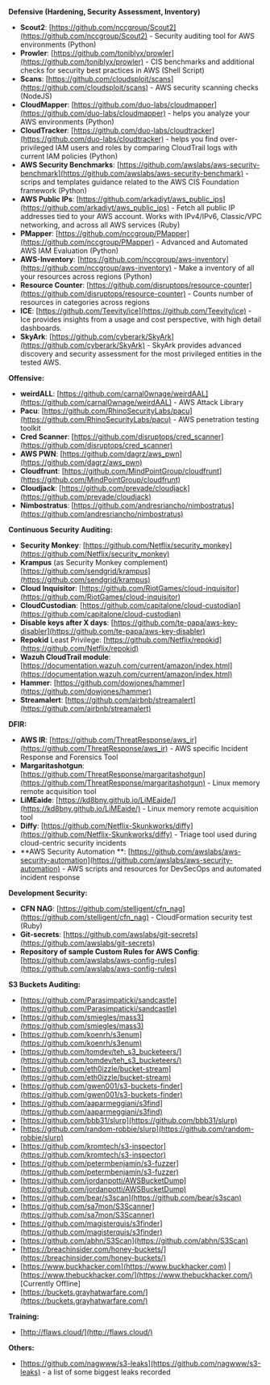 **Defensive (Hardening, Security Assessment, Inventory)**

* **Scout2**: [https://github.com/nccgroup/Scout2](https://github.com/nccgroup/Scout2) - Security auditing tool for AWS environments (Python)
* **Prowler**: [https://github.com/toniblyx/prowler](https://github.com/toniblyx/prowler) - CIS benchmarks and additional checks for security best practices in AWS (Shell Script)
* **Scans**: [https://github.com/cloudsploit/scans](https://github.com/cloudsploit/scans) - AWS security scanning checks (NodeJS)
* **CloudMapper**: [https://github.com/duo-labs/cloudmapper](https://github.com/duo-labs/cloudmapper) - helps you analyze your AWS environments (Python)
* **CloudTracker**: [https://github.com/duo-labs/cloudtracker](https://github.com/duo-labs/cloudtracker) - helps you find over-privileged IAM users and roles by comparing CloudTrail logs with current IAM policies (Python)
* **AWS Security Benchmarks**: [https://github.com/awslabs/aws-security-benchmark](https://github.com/awslabs/aws-security-benchmark) - scrips and templates guidance related to the AWS CIS Foundation framework (Python)
* **AWS Public IPs**: [https://github.com/arkadiyt/aws_public_ips](https://github.com/arkadiyt/aws_public_ips) - Fetch all public IP addresses tied to your AWS account. Works with IPv4/IPv6, Classic/VPC networking, and across all AWS services (Ruby)
* **PMapper**: [https://github.com/nccgroup/PMapper](https://github.com/nccgroup/PMapper) - Advanced and Automated AWS IAM Evaluation (Python)
* **AWS-Inventory**: [https://github.com/nccgroup/aws-inventory](https://github.com/nccgroup/aws-inventory) - Make a inventory of all your resources across regions (Python)
* **Resource Counter**: [https://github.com/disruptops/resource-counter](https://github.com/disruptops/resource-counter) - Counts number of resources in categories across regions
* **ICE**: [https://github.com/Teevity/ice](https://github.com/Teevity/ice) - Ice provides insights from a usage and cost perspective, with high detail dashboards.
* **SkyArk**: [https://github.com/cyberark/SkyArk](https://github.com/cyberark/SkyArk) - SkyArk provides advanced discovery and security assessment for the most privileged entities in the tested AWS.  

**Offensive:**

* **weirdALL**: [https://github.com/carnal0wnage/weirdAAL](https://github.com/carnal0wnage/weirdAAL) - AWS Attack Library
* **Pacu**: [https://github.com/RhinoSecurityLabs/pacu](https://github.com/RhinoSecurityLabs/pacu) - AWS penetration testing toolkit
* **Cred Scanner**: [https://github.com/disruptops/cred_scanner](https://github.com/disruptops/cred_scanner) 
* **AWS PWN**: [https://github.com/dagrz/aws_pwn](https://github.com/dagrz/aws_pwn) 
* **Cloudfrunt**: [https://github.com/MindPointGroup/cloudfrunt](https://github.com/MindPointGroup/cloudfrunt)
* **Cloudjack**: [https://github.com/prevade/cloudjack](https://github.com/prevade/cloudjack)
* **Nimbostratus**: [https://github.com/andresriancho/nimbostratus](https://github.com/andresriancho/nimbostratus)

**Continuous Security Auditing:**

* **Security Monkey**: [https://github.com/Netflix/security_monkey](https://github.com/Netflix/security_monkey)
* **Krampus** (as Security Monkey complement) [https://github.com/sendgrid/krampus](https://github.com/sendgrid/krampus) 
* **Cloud Inquisitor**: [https://github.com/RiotGames/cloud-inquisitor](https://github.com/RiotGames/cloud-inquisitor)
* **CloudCustodian**: [https://github.com/capitalone/cloud-custodian](https://github.com/capitalone/cloud-custodian)
* **Disable keys after X days**: [https://github.com/te-papa/aws-key-disabler](https://github.com/te-papa/aws-key-disabler)
* **Repokid** Least Privilege: [https://github.com/Netflix/repokid](https://github.com/Netflix/repokid)
* **Wazuh CloudTrail module**: [https://documentation.wazuh.com/current/amazon/index.html](https://documentation.wazuh.com/current/amazon/index.html)
* **Hammer**: [https://github.com/dowjones/hammer](https://github.com/dowjones/hammer)
* **Streamalert**: [https://github.com/airbnb/streamalert](https://github.com/airbnb/streamalert)

**DFIR:** 

* **AWS IR**: [https://github.com/ThreatResponse/aws_ir](https://github.com/ThreatResponse/aws_ir) - AWS specific Incident Response and Forensics Tool
* **Margaritashotgun**: [https://github.com/ThreatResponse/margaritashotgun](https://github.com/ThreatResponse/margaritashotgun) - Linux memory remote acquisition tool
* **LiMEaide**: [https://kd8bny.github.io/LiMEaide/](https://kd8bny.github.io/LiMEaide/) - Linux memory remote acquisition tool
* **Diffy**: [https://github.com/Netflix-Skunkworks/diffy](https://github.com/Netflix-Skunkworks/diffy) - Triage tool used during cloud-centric security incidents
* **AWS Security Automation **: [https://github.com/awslabs/aws-security-automation](https://github.com/awslabs/aws-security-automation) - AWS scripts and resources for DevSecOps and automated incident response

**Development Security:**

* **CFN NAG**: [https://github.com/stelligent/cfn_nag](https://github.com/stelligent/cfn_nag) -  CloudFormation security test (Ruby)
* **Git-secrets**: [https://github.com/awslabs/git-secrets](https://github.com/awslabs/git-secrets)
* **Repository of sample Custom Rules for AWS Config**: [https://github.com/awslabs/aws-config-rules](https://github.com/awslabs/aws-config-rules)

**S3 Buckets Auditing:**

* [https://github.com/Parasimpaticki/sandcastle](https://github.com/Parasimpaticki/sandcastle) 
* [https://github.com/smiegles/mass3](https://github.com/smiegles/mass3)
* [https://github.com/koenrh/s3enum](https://github.com/koenrh/s3enum)
* [https://github.com/tomdev/teh_s3_bucketeers/](https://github.com/tomdev/teh_s3_bucketeers/) 
* [https://github.com/eth0izzle/bucket-stream](https://github.com/eth0izzle/bucket-stream) 
* [https://github.com/gwen001/s3-buckets-finder](https://github.com/gwen001/s3-buckets-finder) 
* [https://github.com/aaparmeggiani/s3find](https://github.com/aaparmeggiani/s3find)
* [https://github.com/bbb31/slurp](https://github.com/bbb31/slurp) 
* [https://github.com/random-robbie/slurp](https://github.com/random-robbie/slurp)
* [https://github.com/kromtech/s3-inspector](https://github.com/kromtech/s3-inspector) 
* [https://github.com/petermbenjamin/s3-fuzzer](https://github.com/petermbenjamin/s3-fuzzer) 
* [https://github.com/jordanpotti/AWSBucketDump](https://github.com/jordanpotti/AWSBucketDump) 
* [https://github.com/bear/s3scan](https://github.com/bear/s3scan) 
* [https://github.com/sa7mon/S3Scanner](https://github.com/sa7mon/S3Scanner) 
* [https://github.com/magisterquis/s3finder](https://github.com/magisterquis/s3finder) 
* [https://github.com/abhn/S3Scan](https://github.com/abhn/S3Scan) 
* [https://breachinsider.com/honey-buckets/](https://breachinsider.com/honey-buckets/) 
* [https://www.buckhacker.com](https://www.buckhacker.com) | [https://www.thebuckhacker.com/](https://www.thebuckhacker.com/)    [Currently Offline]
* [https://buckets.grayhatwarfare.com/](https://buckets.grayhatwarfare.com/)


**Training:**

* [http://flaws.cloud/](http://flaws.cloud/) 

**Others:**

* [https://github.com/nagwww/s3-leaks](https://github.com/nagwww/s3-leaks) - a list of some biggest leaks recorded 
